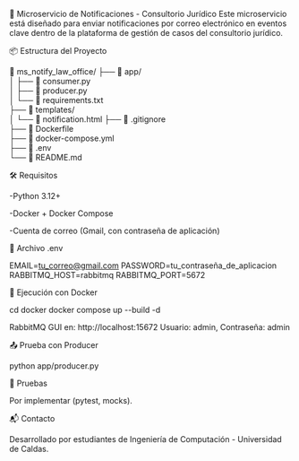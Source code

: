 📧 Microservicio de Notificaciones - Consultorio Jurídico
Este microservicio está diseñado para enviar notificaciones por correo electrónico en eventos clave dentro de la plataforma de gestión de casos del consultorio jurídico.

📦 Estructura del Proyecto

  📁 ms_notify_law_office/
├── 📂 app/                  
│   ├── 🐍 consumer.py       
│   ├── 🐍 producer.py       
│   └── 📄 requirements.txt  
├── 📂 templates/           
│   └── 📄 notification.html 
├── 📄 .gitignore           
├── 🐳 Dockerfile           
├── 🐳 docker-compose.yml   
├── 🔐 .env                 
└── 📄 README.md            


🛠️ Requisitos

-Python 3.12+

-Docker + Docker Compose

-Cuenta de correo (Gmail, con contraseña de aplicación)

🔐 Archivo .env

EMAIL=tu_correo@gmail.com
PASSWORD=tu_contraseña_de_aplicacion
RABBITMQ_HOST=rabbitmq
RABBITMQ_PORT=5672

🐳 Ejecución con Docker

cd docker
docker compose up --build -d

RabbitMQ GUI en: http://localhost:15672
Usuario: admin, Contraseña: admin

📤 Prueba con Producer

python app/producer.py

🧪 Pruebas

Por implementar (pytest, mocks).

📬 Contacto

Desarrollado por estudiantes de Ingeniería de Computación - Universidad de Caldas.
